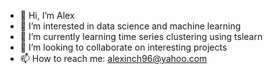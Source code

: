 - 👋 Hi, I’m Alex
- 👀 I’m interested in data science and machine learning
- 🌱 I’m currently learning time series clustering using tslearn
- 💞️ I’m looking to collaborate on interesting projects
- 📫 How to reach me: alexinch96@yahoo.com

<!---
foty-hub/foty-hub is a ✨ special ✨ repository because its `README.md` (this file) appears on your GitHub profile.
You can click the Preview link to take a look at your changes.
--->
